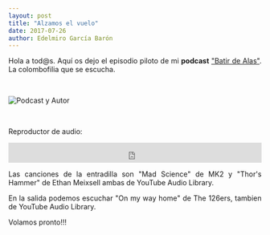 ```yaml
---
layout: post
title: "Alzamos el vuelo"
date: 2017-07-26
author: Edelmiro García Barón
---
```

<p style="text-align: justify;">Hola a tod@s. Aqu&iacute; os dejo el episodio piloto de mi <strong>podcast</strong> <a href="https://batirdealas.github.io">"Batir de Alas"</a>. La colombofilia que se escucha.</p>
<p>&nbsp;</p>
<p><img style="max-width: 100%; width: auto; height: auto; display: block; margin-left: auto; margin-right: auto;" src="https://batirdealas.github.io//images/Header.jpg" alt="Podcast y Autor" /></p>
<p>&nbsp;</p>
<p>Reproductor de audio:</p>
<p><iframe src="https://archive.org/embed/BdA00000EpisodioPiloto" width="100%" height="40" frameborder="0" allowfullscreen="allowfullscreen"></iframe></p>
<p style="text-align: justify;">Las canciones de la entradilla son "Mad Science" de MK2 y "Thor's Hammer" de Ethan Meixsell ambas de YouTube Audio Library.</p>
<p style="text-align: justify;">En la salida podemos escuchar "On my way home" de The 126ers, tambien de YouTube Audio Library.</p>
<p >Volamos pronto!!!</p>
